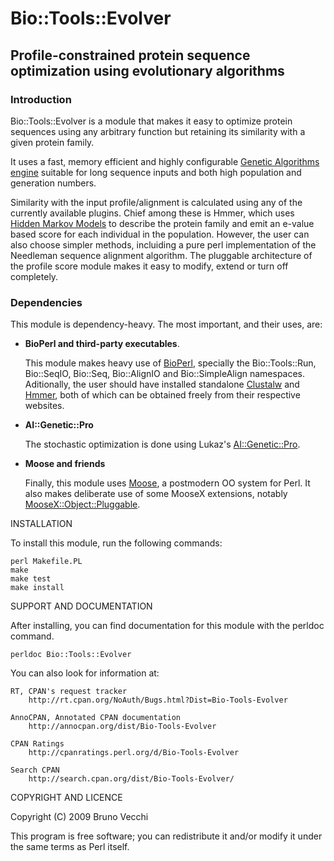 # Bio::Tools::Evolver

## Profile-constrained protein sequence optimization using evolutionary algorithms

### Introduction

Bio::Tools::Evolver is a module that makes it easy to optimize protein
sequences using any arbitrary function but retaining its similarity with
a given protein family.

It uses a fast, memory efficient and highly configurable
[Genetic Algorithms engine][1] suitable for long sequence inputs and both
high population and generation numbers.

Similarity with the input profile/alignment is calculated using any of
the currently available plugins. Chief among these is Hmmer, which uses
[Hidden Markov Models][2] to describe the protein family and emit an
e-value based score for each individual in the population. However, the
user can also choose simpler methods, incluiding a pure perl
implementation of the Needleman sequence alignment algorithm. The
pluggable architecture of the profile score module makes it easy to
modify, extend or turn off completely.

### Dependencies

This module is dependency-heavy. The most important, and their uses, are:

-  **BioPerl and third-party executables**.

   This module makes heavy use of [BioPerl][3], specially the
   Bio::Tools::Run, Bio::SeqIO, Bio::Seq, Bio::AlignIO and
   Bio::SimpleAlign namespaces.  Aditionally, the user should have
   installed standalone [Clustalw][4] and [Hmmer][3], both of which can
   be obtained freely from their respective websites.

- **AI::Genetic::Pro**
  
   The stochastic optimization is done using Lukaz's [AI::Genetic::Pro][5].

- **Moose and friends**

   Finally, this module uses [Moose][6], a postmodern OO system for
   Perl. It also makes deliberate use of some MooseX extensions,
   notably [MooseX::Object::Pluggable][7].

INSTALLATION

To install this module, run the following commands:

	perl Makefile.PL
	make
	make test
	make install

SUPPORT AND DOCUMENTATION

After installing, you can find documentation for this module with the
perldoc command.

    perldoc Bio::Tools::Evolver

You can also look for information at:

    RT, CPAN's request tracker
        http://rt.cpan.org/NoAuth/Bugs.html?Dist=Bio-Tools-Evolver

    AnnoCPAN, Annotated CPAN documentation
        http://annocpan.org/dist/Bio-Tools-Evolver

    CPAN Ratings
        http://cpanratings.perl.org/d/Bio-Tools-Evolver

    Search CPAN
        http://search.cpan.org/dist/Bio-Tools-Evolver/


COPYRIGHT AND LICENCE

Copyright (C) 2009 Bruno Vecchi

This program is free software; you can redistribute it and/or modify it
under the same terms as Perl itself.

[1]: http://search.cpan.org/~strzelec/AI-Genetic-Pro-0.335/lib/AI/Genetic/Pro.pm                    "AI::Genetic::Pro"
[2]: http://hmmer.janelia.org/                                                                      "Hmmer"
[3]: http://www.bioperl.org/                                                                        "BioPerl"
[4]: http://www.ebi.ac.uk/Tools/clustalw2/index.html                                                "Clustalw"
[5]: http://search.cpan.org/~strzelec/AI-Genetic-Pro-0.335/lib/AI/Genetic/Pro.pm                    "AI::Genetic::Pro" 
[6]: http://www.iinteractive.com/moose/                                                             "Moose"
[7]: http://search.cpan.org/~groditi/MooseX-Object-Pluggable-0.0009/lib/MooseX/Object/Pluggable.pm  "M::O::Pluggable"
